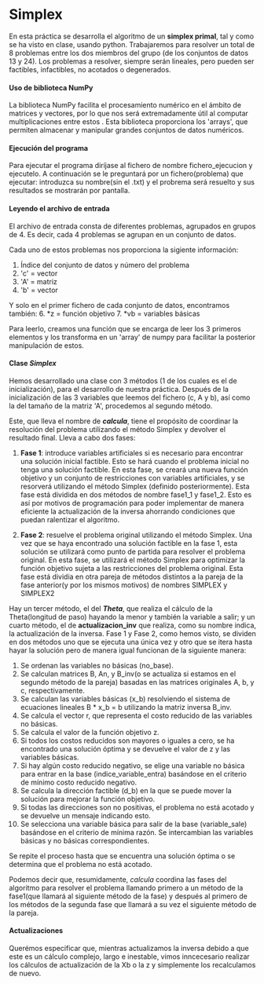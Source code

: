 # Simplex
En esta práctica se desarrolla el algoritmo de un **simplex primal**, tal y como se ha visto en clase, usando python. 
Trabajaremos para resolver un total de 8 problemas entre los dos miembros del grupo (de los conjuntos de datos 13 y 24). Los problemas a resolver, siempre serán lineales, pero pueden ser factibles, infactibles, no acotados o degenerados. 

#### Uso de biblioteca NumPy
La biblioteca NumPy facilita el procesamiento numérico en el ámbito de matrices y vectores, por lo que nos será extremadamente útil al computar multiplicaciones entre estos . Esta biblioteca proporciona los 'arrays', que permiten almacenar y manipular grandes conjuntos de datos numéricos. 
#### Ejecución del programa
Para ejecutar el programa diríjase al fichero de nombre fichero_ejecucion y ejecutelo. A continuación se le preguntará por un fichero(problema) que ejecutar: introduzca su nombre(sin el .txt) y el probrema será resuelto y sus resultados se mostrarán por pantalla.
#### Leyendo el archivo de entrada
El archivo de entrada consta de diferentes problemas, agrupados en grupos de 4. Es decir, cada 4 problemas se agrupan en un conjunto de datos. 

Cada uno de estos problemas nos proporciona la sigiente información: 
1. Índice del conjunto de datos y número del problema
2. 'c' = vector
3. 'A' = matriz
4. 'b' = vector
   
Y solo en el primer fichero de cada conjunto de datos, encontramos también:
6. *z = función objetivo
7. *vb = variables básicas

Para leerlo, creamos una función que se encarga de leer los 3 primeros elementos y los transforma en un 'array' de numpy para facilitar la posterior manipulación de estos.  

#### Clase _Simplex_
Hemos desarrollado una clase con 3 métodos (1 de los cuales es el de inicialización), para el desarrollo de nuestra práctica. Después de la inicialización de las 3 variables que leemos del fichero (c, A y b), así como la del tamaño de la matriz 'A', procedemos al segundo método. 

Este, que lleva el nombre de **_calcula_**, tiene el propósito de coordinar la resolución del problema utilizando el método Simplex y devolver el resultado final. Lleva a cabo dos fases:

1. **Fase 1**: introduce variables artificiales si es necesario para encontrar una solución inicial factible. Esto se hará cuando el problema inicial no tenga una solución factible. En esta fase, se creará una nueva función objetivo y un conjunto de restricciones con variables artificiales, y se resorverá utilizando el método Simplex (definido posteriormente). Esta fase está dividida en dos métodos de nombre fase1_1 y fase1_2. Esto es así por motivos de programación para poder implementar de manera eficiente la actualización de la inversa ahorrando condiciones que puedan ralentizar el algoritmo.

2. **Fase 2**: resuelve el problema original utilizando el método Simplex. Una vez que se haya encontrado una solución factible en la fase 1, esta solución se utilizará como punto de partida para resolver el problema original. En esta fase, se utilizará el método Simplex para optimizar la función objetivo sujeta a las restricciones del problema original. Esta fase está dividia en otra pareja de métodos distintos a la pareja de la fase anterior(y por los mismos motivos) de nombres SIMPLEX y SIMPLEX2

Hay un tercer método, el del **_Theta_**, que realiza el cálculo de la Theta(longitud de paso) hayando la menor y también la variable a salir; y un cuarto método, el de **actualizacion_inv** que realiza, como su nombre indica, la actualización de la inversa.
Fase 1 y Fase 2, como hemos visto, se dividen en dos métodos uno que se ejecuta una única vez y otro que se itera hasta hayar la solución pero de manera igual funcionan de la siguiente manera:
1. Se ordenan las variables no básicas (no_base).
2. Se calculan matrices B, An, y B_inv(o se actualiza si estamos en el segundo método de la pareja) basadas en las matrices originales A, b, y c, respectivamente.
3. Se calculan las variables básicas (x_b) resolviendo el sistema de ecuaciones lineales B * x_b = b utilizando la matriz inversa B_inv.
4. Se calcula el vector r, que representa el costo reducido de las variables no básicas.
5. Se calcula el valor de la función objetivo z.
6. Si todos los costos reducidos son mayores o iguales a cero, se ha encontrado una solución óptima y se devuelve el valor de z y las variables básicas.
7. Si hay algún costo reducido negativo, se elige una variable no básica para entrar en la base (indice_variable_entra) basándose en el criterio de mínimo costo reducido negativo.
8. Se calcula la dirección factible (d_b) en la que se puede mover la solución para mejorar la función objetivo.
9. Si todas las direcciones son no positivas, el problema no está acotado y se devuelve un mensaje indicando esto.
10. Se selecciona una variable básica para salir de la base (variable_sale) basándose en el criterio de mínima razón. Se intercambian las variables básicas y no básicas correspondientes.

Se repite el proceso hasta que se encuentra una solución óptima o se determina que el problema no está acotado.

Podemos decir que, resumidamente, _calcula_ coordina las fases del algoritmo para resolver el problema llamando primero a un método de la fase1(que llamará al siguiente método de la fase) y después al primero de los métodos de la segunda fase que llamará a su vez el siguiente método de la pareja.

#### Actualizaciones
Querémos especificar que, mientras actualizamos la inversa debido a que este es un cálculo complejo, largo e inestable, vimos inncecesario realizar los cálculos de actualización de la Xb o la z y simplemente los recalculamos de nuevo.

